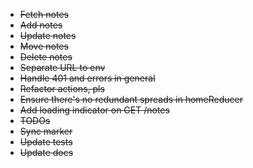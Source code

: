 - ~~Fetch notes~~
- ~~Add notes~~
- ~~Update notes~~
- ~~Move notes~~
- ~~Delete notes~~
- ~~Separate URL to env~~
- ~~Handle 401 and errors in general~~
- ~~Refactor actions, pls~~
- ~~Ensure there's no redundant spreads in homeReducer~~
- ~~Add loading indicator on GET /notes~~
- ~~TODOs~~
- ~~Sync marker~~
- ~~Update tests~~
- ~~Update docs~~
